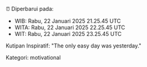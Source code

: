 ⏰ Diperbarui pada:
- WIB: Rabu, 22 Januari 2025 21.25.45 UTC
- WITA: Rabu, 22 Januari 2025 22.25.45 UTC
- WIT: Rabu, 22 Januari 2025 23.25.45 UTC

Kutipan Inspiratif:
"The only easy day was yesterday."


Kategori: motivational

